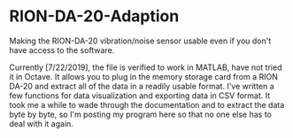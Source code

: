 # RION-DA-20-Adaption
Making the RION-DA-20 vibration/noise sensor usable even if you don't have access to the software.

Currently [7/22/2019], the file is verified to work in MATLAB, have not tried it in Octave. It allows you to plug in the memory storage card from a RION DA-20 and extract all of the data in a readily usable format. I've written a few functions for data visualization and exporting data in CSV format. It took me a while to wade through the documentation and to extract the data byte by byte, so I'm posting my program here so that no one else has to deal with it again. 
